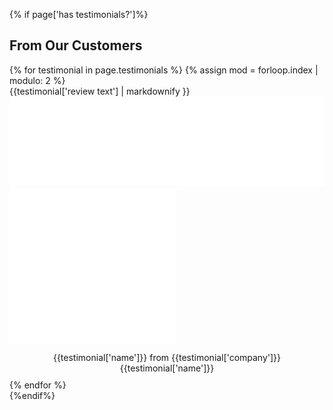 {% if page['has testimonials?']%}<h2 id="testimonials" class="handdrawn red-header left-header">From Our Customers</h2>
<!--TESTIMONIALS-->
  <div class="container test">
    <div class="row">
    {% for testimonial in page.testimonials %}
      {% assign mod = forloop.index | modulo: 2 %}
      <div class="testimonial-container">
      <div class="testimonial col-xs-9 col-sm-4 {% if mod == 1 %}pull-right{%endif%}">
        {{testimonial['review text'] | markdownify }}
        <img class="chat-tail hidden-xs" src="assets/images/chat-tail.svg">
        <img class="chat-tail visible-xs" src="assets/images/chat-tail-alt.svg">
        <div class="testimonial-photo hidden-xs" style="background-image:url({{testimonial.image}})">
        </div>  
        <div style="margin-top: 10px;" class="hidden-xs">
          <span style="display: block; text-align: center">{{testimonial['name']}} from {{testimonial['company']}}</span>
        </div>
      </div>
      <div class="col-xs-3 visible-xs photo-container {% if mod == 1 %}left{%endif%}">
        <div class="visible-xs">
          <span style="display: block; text-align: center">{{testimonial['name']}}</span>
        </div>
        <div class="testimonial-photo" style="margin-top: 10px; background-image:url({{testimonial.image}})"></div>        
      </div>
      </div>
    {% endfor %}
    </div>
  </div>
  {%endif%}
</section>
